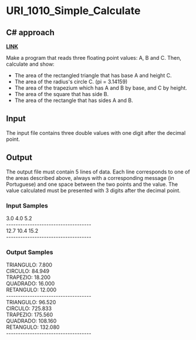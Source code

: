 # URI_1010_Simple_Calculate

## C# approach

<strong> <a href='https://www.urionlinejudge.com.br/judge/en/problems/view/1012'> LINK </a> </strong>  <br>

Make a program that reads three floating point values: A, B and C. Then, calculate and show:
* The area of the rectangled triangle that has base A and height C.
* The area of the radius's circle C. (pi = 3.14159)
* The area of the trapezium which has A and B by base, and C by height.
* The area of ​​the square that has side B.
* The area of the rectangle that has sides A and B.

## Input <br>
The input file contains three double values with one digit after the decimal point.

## Output <br>
The output file must contain 5 lines of data. Each line corresponds to one of the areas described above, always with a corresponding message (in Portuguese) and one space between the two points and the value. The value calculated must be presented with 3 digits after the decimal point.

### Input Samples
3.0 4.0 5.2 <br>
------------------------------------ <br>
12.7 10.4 15.2 <br>
------------------------------------ <br>

### Output Samples
TRIANGULO: 7.800 <br>
CIRCULO: 84.949 <br>
TRAPEZIO: 18.200 <br>
QUADRADO: 16.000 <br>
RETANGULO: 12.000 <br>
------------------------------------ <br>
TRIANGULO: 96.520 <br>
CIRCULO: 725.833 <br>
TRAPEZIO: 175.560 <br>
QUADRADO: 108.160 <br>
RETANGULO: 132.080 <br>
------------------------------------ <br>